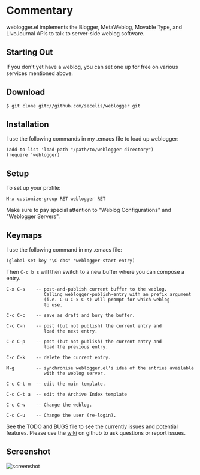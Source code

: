 Commentary
==========

 weblogger.el implements the Blogger, MetaWeblog, Movable Type, and
 LiveJournal APIs to talk to server-side weblog software.

Starting Out
------------

 If you don't yet have a weblog, you can set one up for free on
 various services mentioned above.

Download
--------

    $ git clone git://github.com/secelis/weblogger.git


Installation
------------

 I use the following commands in my .emacs file to load up
 weblogger:

    (add-to-list 'load-path "/path/to/weblogger-directory")
    (require 'weblogger)

Setup
-----

 To set up your profile:

    M-x customize-group RET weblogger RET

 Make sure to pay special attention to "Weblog Configurations"
 and "Weblogger Servers".

Keymaps
-------

 I use the following command in my .emacs file:

    (global-set-key "\C-cbs" 'weblogger-start-entry)

 Then `C-c b s` will then switch to a new buffer where you can compose
 a entry.  

    C-x C-s    -- post-and-publish current buffer to the weblog.
                  Calling weblogger-publish-entry with an prefix argument
                  (i.e. C-u C-x C-s) will prompt for which weblog
                  to use.
    
    C-c C-c    -- save as draft and bury the buffer.
    
    C-c C-n    -- post (but not publish) the current entry and
                  load the next entry.
    
    C-c C-p    -- post (but not publish) the current entry and
                  load the previous entry.
    
    C-c C-k    -- delete the current entry.
    
    M-g        -- synchronise weblogger.el's idea of the entries available
                  with the weblog server.
    
    C-c C-t m  -- edit the main template.
    
    C-c C-t a  -- edit the Archive Index template
    
    C-c C-w    -- Change the weblog.
    
    C-c C-u    -- Change the user (re-login).

 See the TODO and BUGS file to see the currently issues and potential
 features.  Please use the
 [wiki](http://wiki.github.com/secelis/weblogger) on github to ask
 questions or report issues.

Screenshot
----------

![screenshot](http://gnufoo.org/weblogger/screenshot.png)
